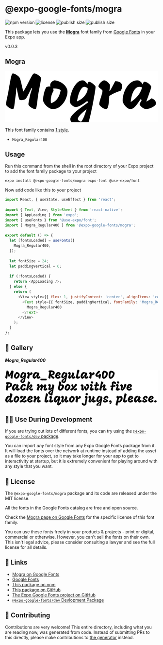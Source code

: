 # @expo-google-fonts/mogra

![npm version](https://flat.badgen.net/npm/v/@expo-google-fonts/mogra)
![license](https://flat.badgen.net/github/license/expo/google-fonts)
![publish size](https://flat.badgen.net/packagephobia/install/@expo-google-fonts/mogra)
![publish size](https://flat.badgen.net/packagephobia/publish/@expo-google-fonts/mogra)

This package lets you use the [**Mogra**](https://fonts.google.com/specimen/Mogra) font family from [Google Fonts](https://fonts.google.com/) in your Expo app.

v0.0.3

## Mogra

![Mogra](./font-family.png)

This font family contains [1 style](#-gallery).

- `Mogra_Regular400`

## Usage

Run this command from the shell in the root directory of your Expo project to add the font family package to your project
```sh
expo install @expo-google-fonts/mogra expo-font @use-expo/font
```

Now add code like this to your project
```js
import React, { useState, useEffect } from 'react';

import { Text, View, StyleSheet } from 'react-native';
import { AppLoading } from 'expo';
import { useFonts } from '@use-expo/font';
import { Mogra_Regular400 } from '@expo-google-fonts/mogra';

export default () => {
  let [fontsLoaded] = useFonts({
    Mogra_Regular400,
  });

  let fontSize = 24;
  let paddingVertical = 6;

  if (!fontsLoaded) {
    return <AppLoading />;
  } else {
    return (
      <View style={{ flex: 1, justifyContent: 'center', alignItems: 'center' }}>
        <Text style={{ fontSize, paddingVertical, fontFamily: 'Mogra_Regular400' }}>
          Mogra_Regular400
        </Text>
      </View>
    );
  }
};

```

## 🔡 Gallery

##### Mogra_Regular400
![Mogra_Regular400](./11a1b64ecdf329dcbc068f036c2c09a2058b63bda66c3a541102b48e959c2a4e.ttf.png)


## 👩‍💻 Use During Development

If you are trying out lots of different fonts, you can try using the [`@expo-google-fonts/dev` package](https://github.com/expo/google-fonts/tree/master/font-packages/dev#readme).

You can import *any* font style from any Expo Google Fonts package from it. It will load the fonts
over the network at runtime instead of adding the asset as a file to your project, so it may take longer
for your app to get to interactivity at startup, but it is extremely convenient
for playing around with any style that you want.

## 📖 License

The `@expo-google-fonts/mogra` package and its code are released under the MIT license.

All the fonts in the Google Fonts catalog are free and open source.

Check the [Mogra page on Google Fonts](https://fonts.google.com/specimen/Mogra) for the specific license of this font family.

You can use these fonts freely in your products & projects - print or digital, commercial or otherwise. However, you can't sell the fonts on their own. This isn't legal advice, please consider consulting a lawyer and see the full license for all details.

## 🔗 Links

- [Mogra on Google Fonts](https://fonts.google.com/specimen/Mogra)
- [Google Fonts](https://fonts.google.com/)
- [This package on npm](https://www.npmjs.com/package/@expo-google-fonts/mogra)
- [This package on GitHub](https://github.com/expo/google-fonts/tree/master/font-packages/mogra)
- [The Expo Google Fonts project on GitHub](https://github.com/expo/google-fonts)
- [`@expo-google-fonts/dev` Devlopment Package](https://github.com/expo/google-fonts/tree/master/font-packages/dev)


## 🤝 Contributing

Contributions are very welcome! This entire directory, including what you are reading now, was generated from code. Instead of submitting PRs to this directly, please make contributions to [the generator](https://github.com/expo/google-fonts/tree/master/packages/generator) instead.
